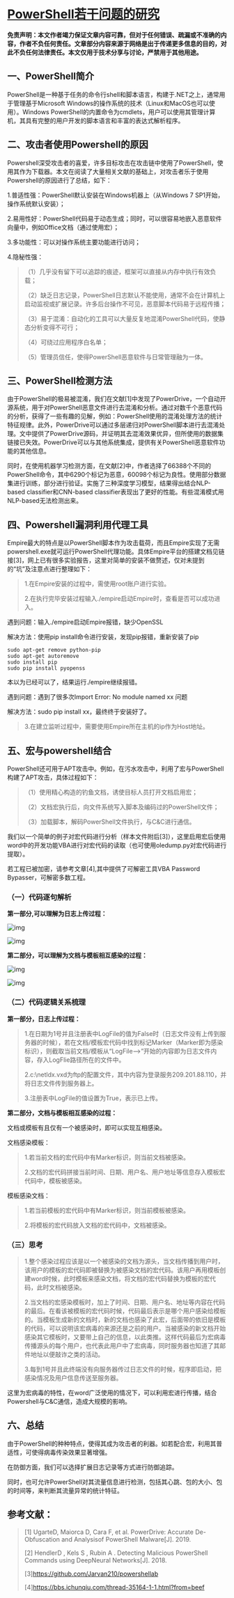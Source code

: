 # [PowerShell若干问题的研究](https://www.freebuf.com/articles/network/214975.html)

**免责声明：本文作者竭力保证文章内容可靠，但对于任何错误、疏漏或不准确的内容，作者不负任何责任。文章部分内容来源于网络是出于传递更多信息的目的，对此不负任何法律责任。本文仅用于技术分享与讨论，严禁用于其他用途。**

## 一、PowerShell简介

PowerShell是一种基于任务的命令行shell和脚本语言，构建于.NET之上，通常用于管理基于Microsoft Windows的操作系统的技术（Linux和MacOS也可以使用）。Windows PowerShell的内置命令为cmdlets，用户可以使用其管理计算机，其具有完整的用户开发的脚本语言和丰富的表达式解析程序。

## 二、攻击者使用Powershell的原因

Powershell深受攻击者的喜爱，许多目标攻击在攻击链中使用了PowerShell，使用其作为下载器。本文在阅读了大量相关文献的基础上，对攻击者乐于使用Powershell的原因进行了总结，如下：

1.普适性强：PowerShell默认安装在Windows机器上（从Windows 7 SP1开始，操作系统默认安装）；

2.易用性好：PowerShell代码易于动态生成；同时，可以很容易地嵌入恶意软件向量中，例如Office文档（通过使用宏）；

3.多功能性：可以对操作系统主要功能进行访问；

4.隐秘性强：

> （1）几乎没有留下可以追踪的痕迹，框架可以直接从内存中执行有效负载；
>
> （2）缺乏日志记录，PowerShell日志默认不能使用，通常不会在计算机上启动监视或扩展记录。许多后台操作不可见，恶意脚本代码易于远程传播；
>
> （3）易于混淆：自动化的工具可以大量反复地混淆PowerShell代码，使静态分析变得不可行；
>
> （4）可绕过应用程序白名单；
>
> （5）管理员信任，使得PowerShell恶意软件与日常管理融为一体。

## 三、PowerShell检测方法

由于PowerShell的极易被混淆，我们在文献[1]中发现了PowerDrive，一个自动开源系统，用于对PowerShell恶意文件进行去混淆和分析。通过对数千个恶意代码的分析，获得了一些有趣的见解，例如：PowerShell使用的混淆处理方法的统计特征规律。此外，PowerDrive可以通过多层递归对PowerShell脚本进行去混淆处理。文中提供了PowerDrive源码，并证明其去混淆效果优异，但所使用的数据集链接已失效。PowerDrive可以与其他系统集成，提供有关PowerShell恶意软件功能的其他信息。

同时，在使用机器学习检测方面，在文献[2]中，作者选择了66388个不同的PowerShell命令，其中6290个标记为恶意，60098个标记为良性。使用部分数据集进行训练，部分进行验证。实施了三种深度学习模型，结果得出结合NLP-based classifier和CNN-based classifier表现出了更好的性能。有些混淆模式用NLP-based无法检测出来。

## 四、Powershell漏洞利用代理工具

Empire最大的特点是以PowerShell脚本作为攻击载荷，而且Empire实现了无需powershell.exe就可运行PowerShell代理功能。具体Empire平台的搭建文档见链接[3]，网上已有很多实验报告，这里对简单的安装不做赘述，仅对未提到的“坑”及注意点进行整理如下：

> 1.在Empire安装的过程中，需使用root账户进行实验。
>
> 2.在执行完毕安装过程输入./empire启动Empire时，查看是否可以成功进入。

遇到问题：输入./empire启动Empire报错，缺少OpenSSL

解决方法：使用pip install命令进行安装，发现pip报错，重新安装了pip

```shell
sudo apt-get remove python-pip
sudo apt-get autoremove
sudo install pip
sudo pip install pyopenss
```

本以为已经可以了，结果运行./empire继续报错。

遇到问题：遇到了很多次Import Error: No module named xx 问题

解决方法：sudo pip install xx，最终终于安装好了。

> 3.在建立监听过程中，需要使用Empire所在主机的ip作为Host地址。

## 五、宏与powershell结合

PowerShell还可用于APT攻击中。例如，在污水攻击中，利用了宏与PowerShell构建了APT攻击，具体过程如下：

> （1）使用精心构造的钓鱼文档，诱使目标人员打开文档启用宏；
>
> （2）文档宏执行后，向文件系统写入脚本及编码过的PowerShell文件；
>
> （3）加载脚本，解码PowerShell文件执行，与C&C进行通信。

我们以一个简单的例子对宏代码进行分析（样本文件附后[3]），这里启用宏后使用word中的开发功能VBA进行对宏代码的读取（也可使用oledump.py对宏代码进行提取）。

若工程已被加密，请参考文章[4],其中提供了可解密工具VBA Password Bypasser，可解密多数工程。

### （一）代码逐句解析

**第一部分,可以理解为日志上传过程：**

![img](../../../#ImageAssets/1569212887_5d8849d7314e5.png)

![img](../../../#ImageAssets/1569212895_5d8849df5130d.png)

**第二部分，可以理解为文档与模板相互感染的过程：**

![img](../../../#ImageAssets/1569212934_5d884a0646b82.png)

![img](../../../#ImageAssets/1569212944_5d884a10b3e6e.png)

### （二）代码逻辑关系梳理

**第一部分，日志上传过程：**

> 1.在日期为1号并且注册表中LogFile的值为False时（日志文件没有上传到服务器的时候），若在文档/模板宏代码中找到标记Marker（Marker即为感染标识），则截取当前文档/模板从“LogFile—>”开始的内容即为日志文件内容，存入LogFlie路径所在的文件中。
>
> 2.c:\netldx.vxd为ftp的配置文件，其中内容为登录服务209.201.88.110，并将日志文件传到服务器上。
>
> 3.注册表中LogFile的值设置为True，表示已上传。

**第二部分，文档与模板相互感染的过程：**

文档或模板有且仅有一个被感染时，即可以实现互相感染。

文档感染模板：

> 1.若当前文档的宏代码中有Marker标识，则当前文档被感染。
>
> 2.文档的宏代码拼接当前时间、日期、用户名、用户地址等信息存入模板宏代码中，模板被感染。

模板感染文档：

> 1.若当前模板的宏代码中有Marker标识，则当前模板被感染。
>
> 2.将模板的宏代码放入文档的宏代码中，文档被感染。

### （三）思考

> 1.整个感染过程应该是以一个被感染的文档为源头，当文档传播到用户时，该用户的模板的宏代码即被替换为被感染文档的宏代码。该用户再用模板创建word时候，此时模板来感染文档，将文档的宏代码替换为模板的宏代码，此时文档被感染。
>
> 2.当文档的宏感染模板时，加上了时间、日期、用户名、地址等内容在代码的最后。在看该被模板的宏代码时候，代码最后表示是哪个用户感染给模板的。当模板生成新的文档时，新的文档也感染了此宏，后面带的依旧是模板的代码，可以说明该宏病毒的来源还是之前的用户。当被感染的新文档开始感染其它模板时，又要带上自己的信息，以此类推。这样代码最后为宏病毒传播源头的每个用户，也代表此用户中了宏病毒，同时服务器也知道了其邮件地址以便敲诈之类的活动。
>
> 3.每到1号并且此终端没有向服务器传过日志文件的时候，程序即启动，把感染情况及用户信息传送至服务器。

这里为宏病毒的特性，在word广泛使用的情况下，可以利用宏进行传播，结合Powershell与C&C通信，造成大规模的影响。

## 六、总结

由于PowerShell的种种特点，使得其成为攻击者的利器。如若配合宏，利用其普适性，可使得病毒传染效果显著增强。

在防御方面，我们可以选择扩展日志记录等方式进行防御追踪。

同时，也可允许PowerShell对其流量信息进行检测，包括其心跳、包的大小、包的时间等，来判断其流量异常的统计特征。

## 参考文献：

> [1] UgarteD, Maiorca D, Cara F, et al. PowerDrive: Accurate De-Obfuscation and Analysisof PowerShell Malware[J]. 2019.
>
> [2] HendlerD , Kels S , Rubin A . Detecting Malicious PowerShell Commands using DeepNeural Networks[J]. 2018.
>
> [3]https://github.com/Jarvan210/powershellab
>
> [4]https://bbs.ichunqiu.com/thread-35164-1-1.html?from=beef


